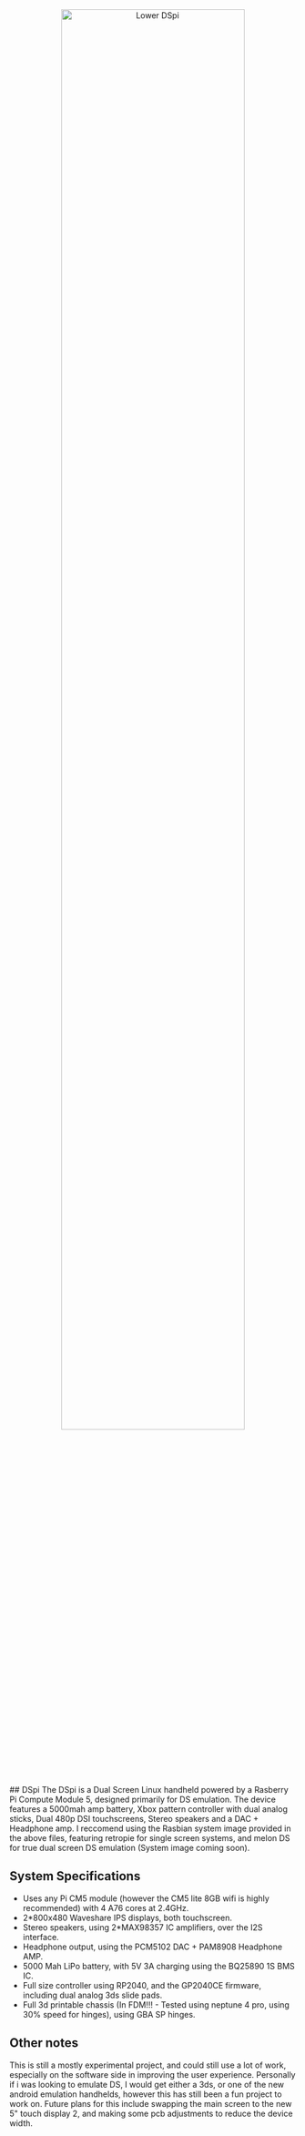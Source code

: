 <div align="center">
  <img src="https://i.imgur.com/Q1SL3JN.png" alt="Lower DSpi" width="80%">
</div>
## DSpi
The DSpi is a Dual Screen Linux handheld powered by a Rasberry Pi Compute Module 5, designed primarily for DS emulation. The device features a 5000mah amp battery, Xbox pattern controller with dual analog sticks, Dual 480p DSI touchscreens, Stereo speakers and a DAC + Headphone amp. I reccomend using the Rasbian system image provided in the above files, featuring retropie for single screen systems, and melon DS for true dual screen DS emulation (System image coming soon).

## System Specifications

- Uses any Pi CM5 module (however the CM5 lite 8GB wifi is highly recommended) with 4 A76 cores at 2.4GHz.
- 2*800x480 Waveshare IPS displays, both touchscreen.
- Stereo speakers, using 2*MAX98357 IC amplifiers, over the I2S interface.
- Headphone output, using the PCM5102 DAC + PAM8908 Headphone AMP.
- 5000 Mah LiPo battery, with 5V 3A charging using the BQ25890 1S BMS IC.
- Full size controller using RP2040, and the GP2040CE firmware, including dual analog 3ds slide pads.
- Full 3d printable chassis (In FDM!!! - Tested using neptune 4 pro, using 30% speed for hinges), using GBA SP hinges.

## Other notes
This is still a mostly experimental project, and could still use a lot of work, especially on the software side in improving the user experience. Personally if i was looking to emulate DS, I would get either a 3ds, or one of the new android emulation handhelds, however this has still been a fun project to work on. Future plans for this include swapping the main screen to the new 5" touch display 2, and making some pcb adjustments to reduce the device width.
